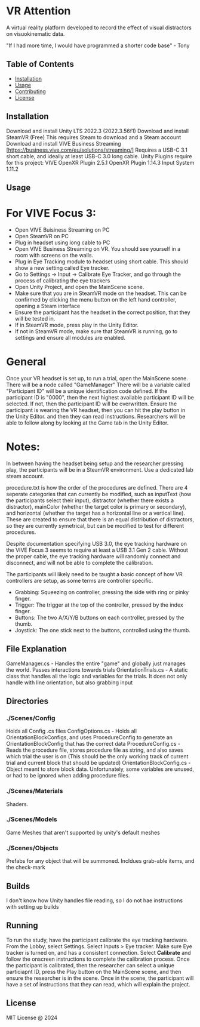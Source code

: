 # VR Attention

A virtual reality platform developed to record the effect of visual distractors on visuokinematic data. 

"If I had more time, I would have programmed a shorter code base" - Tony

## Table of Contents

- [Installation](#installation)
- [Usage](#usage)
- [Contributing](#contributing)
- [License](#license)

## Installation
Download and install Unity LTS 2022.3 (2022.3.56f1)
Download and install SteamVR (Free) This requires Steam to download and a Steam account
Download and install VIVE Business Streaming [https://business.vive.com/eu/solutions/streaming/]
Requires a USB-C 3.1 short cable, and ideally at least USB-C 3.0 long cable. 
Unity Plugins require for this project: 
VIVE OpenXR Plugin 2.5.1
OpenXR Plugin 1.14.3
Input System 1.11.2

## Usage

# For VIVE Focus 3:
* Open VIVE Buisiness Streaming on PC
* Open SteamVR on PC
* Plug in headset using long cable to PC
* Open VIVE Business Streaming on VR. You should see yourself in a room with screens on the walls. 
* Plug in Eye Tracking module to headset using short cable. This should show a new setting called Eye tracker.
* Go to Settings -> Input -> Calibrate Eye Tracker, and go through the process of calibrating the eye trackers 
* Open Unity Project, and open the MainScene scene.
* Make sure that you are in SteamVR mode on the headset. This can be confirmed by clicking the menu button on the left hand controller, opening a Steam interface 
* Ensure the participant has the headset in the correct position, that they will be tested in. 
* If in SteamVR mode, press play in the Unity Editor. 
* If not in SteamVR mode, make sure that SteamVR is running, go to settings and ensure all modules are enabled.


# General
Once your VR headset is set up, to run a trial, open the MainScene scene. There will be a node called "GameManager"
There will be a variable called "Participant ID" will be a unique identification code defined.
If the participant ID is "0000", then the next highest available participant ID will be selected. If not, then the participant ID will be overwritten.
Ensure the participant is wearing the VR headset, then you can hit the play button in the Unity Editor. and then they can read instructions. Researchers will be able to follow along by looking at the Game tab in the Unity Editor. 

# Notes:
In between having the headset being setup and the researcher pressing play, the participants will be in a SteamVR environment. Use a dedicated lab steam account.

procedure.txt is how the order of the procedures are defined. There are 4 seperate categories that can currently be modified, 
such as inputText (how the participants select their input), distractor (whether there exists a distractor), mainColor (whether the target color is primary or secondary), and horizontal (whether the target has a horizontal line or a vertical line). These are created to ensure that there is an equal distribution of distractors, so they are currently symetrical, but can be modified to test for different procedures.  

Despite documentation specifying USB 3.0, the eye tracking hardware on the VIVE Focus 3 seems to require at least a USB 3.1 Gen 2 cable.
Without the proper cable, the eye tracking hardware will randomly connect and disconnect, and will not be able to complete the calibration.

The participants will likely need to be taught a basic concept of how VR controllers are setup, as some terms are controller specific.
* Grabbing: Squeezing on controller, pressing the side with ring or pinky finger.
* Trigger: The trigger at the top of the controller, pressed by the index finger. 
* Buttons: The two A/X/Y/B buttons on each controller, pressed by the thumb.
* Joystick: The one stick next to the buttons, controlled using the thumb. 

## File Explanation
GameManager.cs - Handles the entire "game" and globally just manages the world. Passes interactions towards trials
OrientationTrials.cs - A static class that handles all the logic and variables for the trials. It does not only handle with line orientation, but also grabbing input

## Directories

### ./Scenes/Config
Holds all Config .cs files
ConfigOptions.cs - Holds all OrientationBlockConfigs, and uses ProcedureConfig to generate an OrientationBlockConfig that has the correct data
ProcedureConfig.cs - Reads the procedure file, stores procedure file as string, and also saves which trial the user is on (This should be the only working track of current trial and current block that should be updated)
OrientationBlockConfig.cs - Object meant to store block data. Unfortunately, some variables are unused, or had to be ignored when adding procedure files.

### ./Scenes/Materials
Shaders. 

### ./Scenes/Models
Game Meshes that aren't supported by unity's default meshes

###  ./Scenes/Objects
Prefabs for any object that will be summoned. Incldues grab-able items, and the check-mark

## Builds
I don't know how Unity handles file reading, so I do not hae instructions with setting up builds

## Running
To run the study, have the participant calibrate the eye tracking hardware. From the Lobby, select Settings. Select Inputs > Eye tracker. Make sure Eye tracker is turned on, and has a consistent connection. Select **Calibrate** and follow the onscreen instructions to complete the calibration process. 
Once the participant is calibrated, then the researcher can select a unique particiapnt ID, press the Play button on the MainScene scene, and then ensure the researcher is in the scene. Once in the scene, the participant will have a set of instructions that they can read, which will explain the project. 

## License
MIT License @ 2024
